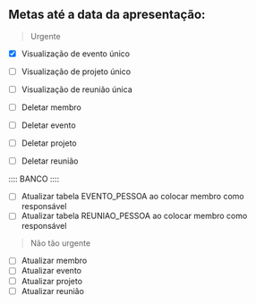 ## Metas até a data da apresentação:

> Urgente
- [x] Visualização de evento único
- [ ] Visualização de projeto único
- [ ] Visualização de reunião única

- [ ] Deletar membro
- [ ] Deletar evento
- [ ] Deletar projeto
- [ ] Deletar reunião

:::: BANCO ::::
- [ ] Atualizar tabela EVENTO_PESSOA ao colocar membro como responsável
- [ ] Atualizar tabela REUNIAO_PESSOA ao colocar membro como responsável

> Não tão urgente
- [ ] Atualizar membro
- [ ] Atualizar evento
- [ ] Atualizar projeto
- [ ] Atualizar reunião